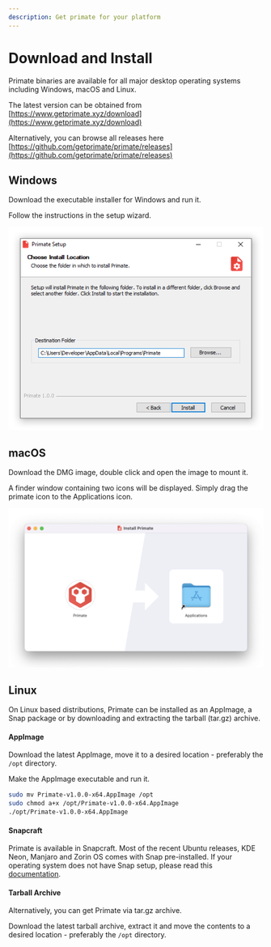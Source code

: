 ```yaml
---
description: Get primate for your platform
---
```


# Download and Install

Primate binaries are available for all major desktop operating systems including Windows, macOS and Linux.

The latest version can be obtained from [https://www.getprimate.xyz/download](https://www.getprimate.xyz/download)

Alternatively, you can browse all releases here [https://github.com/getprimate/primate/releases](https://github.com/getprimate/primate/releases)

## Windows

Download the executable installer for Windows and run it.

Follow the instructions in the setup wizard.

![Installer on Windows 10](../.gitbook/assets/exe-windows-10.png)

## macOS

Download the DMG image, double click and open the image to mount it.

A finder window containing two icons will be displayed. Simply drag the primate icon to the Applications icon.

![DMG Image on macOS Monterey](../.gitbook/assets/dmg-macos-monterey.png)

## Linux

On Linux based distributions, Primate can be installed as an AppImage, a Snap package or by downloading and extracting the tarball (tar.gz) archive.

#### AppImage

Download the latest AppImage, move it to a desired location - preferably the `/opt` directory.

Make the AppImage executable and run it.

```bash
sudo mv Primate-v1.0.0-x64.AppImage /opt
sudo chmod a+x /opt/Primate-v1.0.0-x64.AppImage
./opt/Primate-v1.0.0-x64.AppImage
```

#### Snapcraft

Primate is available in Snapcraft. Most of the recent Ubuntu releases, KDE Neon, Manjaro and Zorin OS comes with Snap pre-installed. If your operating system does not have Snap setup, please read this[ documentation](https://snapcraft.io/docs/installing-snapd).

#### Tarball Archive

Alternatively, you can get Primate via tar.gz archive.

Download the latest tarball archive, extract it and move the contents to a desired location - preferably the `/opt` directory.
